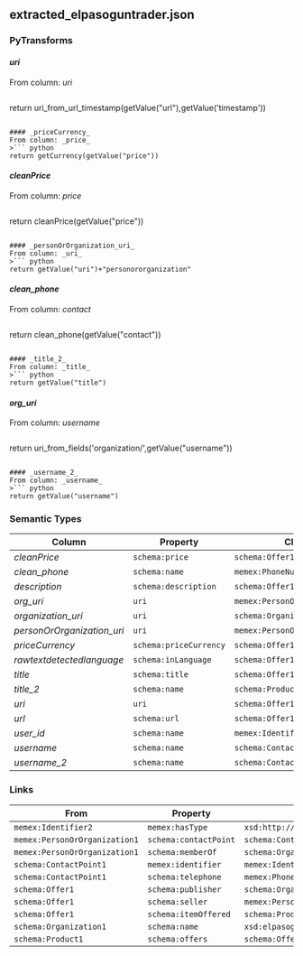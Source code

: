 ## extracted_elpasoguntrader.json

### PyTransforms
#### _uri_
From column: _uri_
>``` python
return uri_from_url_timestamp(getValue("url"),getValue('timestamp'))
```

#### _priceCurrency_
From column: _price_
>``` python
return getCurrency(getValue("price"))
```

#### _cleanPrice_
From column: _price_
>``` python
return cleanPrice(getValue("price"))
```

#### _personOrOrganization_uri_
From column: _uri_
>``` python
return getValue("uri")+"personororganization"
```

#### _clean_phone_
From column: _contact_
>``` python
return clean_phone(getValue("contact"))
```

#### _title_2_
From column: _title_
>``` python
return getValue("title")
```

#### _org_uri_
From column: _username_
>``` python
return uri_from_fields('organization/',getValue("username"))
```

#### _username_2_
From column: _username_
>``` python
return getValue("username")
```


### Semantic Types
| Column | Property | Class |
|  ----- | -------- | ----- |
| _cleanPrice_ | `schema:price` | `schema:Offer1`|
| _clean_phone_ | `schema:name` | `memex:PhoneNumber1`|
| _description_ | `schema:description` | `schema:Offer1`|
| _org_uri_ | `uri` | `memex:PersonOrOrganization1`|
| _organization_uri_ | `uri` | `schema:Organization1`|
| _personOrOrganization_uri_ | `uri` | `memex:PersonOrOrganization1`|
| _priceCurrency_ | `schema:priceCurrency` | `schema:Offer1`|
| _rawtextdetectedlanguage_ | `schema:inLanguage` | `schema:Offer1`|
| _title_ | `schema:title` | `schema:Offer1`|
| _title_2_ | `schema:name` | `schema:Product1`|
| _uri_ | `uri` | `schema:Offer1`|
| _url_ | `schema:url` | `schema:Offer1`|
| _user_id_ | `schema:name` | `memex:Identifier2`|
| _username_ | `schema:name` | `schema:ContactPoint1`|
| _username_2_ | `schema:name` | `schema:ContactPoint1`|


### Links
| From | Property | To |
|  --- | -------- | ---|
| `memex:Identifier2` | `memex:hasType` | `xsd:http://dig.isi.edu/weapons/data/thesaurus/identifier/elpasoguntrader`|
| `memex:PersonOrOrganization1` | `schema:contactPoint` | `schema:ContactPoint1`|
| `memex:PersonOrOrganization1` | `schema:memberOf` | `schema:Organization1`|
| `schema:ContactPoint1` | `memex:identifier` | `memex:Identifier2`|
| `schema:ContactPoint1` | `schema:telephone` | `memex:PhoneNumber1`|
| `schema:Offer1` | `schema:publisher` | `schema:Organization1`|
| `schema:Offer1` | `schema:seller` | `memex:PersonOrOrganization1`|
| `schema:Offer1` | `schema:itemOffered` | `schema:Product1`|
| `schema:Organization1` | `schema:name` | `xsd:elpasoguntrader.com`|
| `schema:Product1` | `schema:offers` | `schema:Offer1`|
